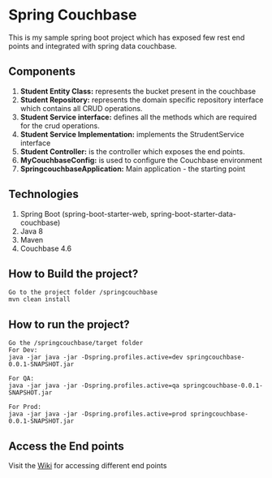 # Spring Couchbase
This is my sample spring boot project which has exposed few rest end points and integrated with spring data couchbase.

## Components

1. **Student Entity Class:** represents the bucket present in the couchbase
2. **Student Repository:** represents the domain specific repository interface which contains all CRUD operations.
3. **Student Service interface:** defines all the methods which are required for the crud operations.
4. **Student Service Implementation:** implements the StrudentService interface
5. **Student Controller:** is the controller which exposes the end points.
6. **MyCouchbaseConfig:** is used to configure the Couchbase environment
7. **SpringcouchbaseApplication:** Main application - the starting point

## Technologies

1. Spring Boot (spring-boot-starter-web, spring-boot-starter-data-couchbase)
2. Java 8
3. Maven
4. Couchbase 4.6

## How to Build the project?

```
Go to the project folder /springcouchbase
mvn clean install
```

## How to run the project?

```
Go the /springcouchbase/target folder
For Dev:
java -jar java -jar -Dspring.profiles.active=dev springcouchbase-0.0.1-SNAPSHOT.jar

For QA:
java -jar java -jar -Dspring.profiles.active=qa springcouchbase-0.0.1-SNAPSHOT.jar

For Prod:
java -jar java -jar -Dspring.profiles.active=prod springcouchbase-0.0.1-SNAPSHOT.jar
```
## Access the End points

Visit the [Wiki](https://github.com/sarojrout/spring-tutorial/wiki/spring-couchbase) for accessing different end points
